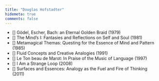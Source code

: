 ```yaml
---
title: "Douglas Hofstadter"
hidemeta: true
comments: false
---
```


- [] Gödel, Escher, Bach: an Eternal Golden Braid (1979)
- [] The Mind’s I: Fantasies and Reflections on Self and Soul (1981)
- [] Metamagical Themas: Questing for the Essence of Mind and Pattern (1985)
- [] Fluid Concepts and Creative Analogies (1991)
- [] Le Ton beau de Marot: In Praise of the Music of Language (1997)
- [] I Am a Strange Loop (2008)
- [] Surfaces and Essences: Analogy as the Fuel and Fire of Thinking (2011) 